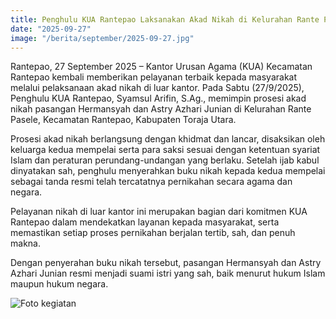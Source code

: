 ```yaml
---
title: Penghulu KUA Rantepao Laksanakan Akad Nikah di Kelurahan Rante Pasele
date: "2025-09-27"
image: "/berita/september/2025-09-27.jpg"
---
```


Rantepao, 27 September 2025 – Kantor Urusan Agama (KUA) Kecamatan Rantepao kembali memberikan pelayanan terbaik kepada masyarakat melalui pelaksanaan akad nikah di luar kantor. Pada Sabtu (27/9/2025), Penghulu KUA Rantepao, Syamsul Arifin, S.Ag., memimpin prosesi akad nikah pasangan Hermansyah dan Astry Azhari Junian di Kelurahan Rante Pasele, Kecamatan Rantepao, Kabupaten Toraja Utara.

Prosesi akad nikah berlangsung dengan khidmat dan lancar, disaksikan oleh keluarga kedua mempelai serta para saksi sesuai dengan ketentuan syariat Islam dan peraturan perundang-undangan yang berlaku. Setelah ijab kabul dinyatakan sah, penghulu menyerahkan buku nikah kepada kedua mempelai sebagai tanda resmi telah tercatatnya pernikahan secara agama dan negara.

Pelayanan nikah di luar kantor ini merupakan bagian dari komitmen KUA Rantepao dalam mendekatkan layanan kepada masyarakat, serta memastikan setiap proses pernikahan berjalan tertib, sah, dan penuh makna.

Dengan penyerahan buku nikah tersebut, pasangan Hermansyah dan Astry Azhari Junian resmi menjadi suami istri yang sah, baik menurut hukum Islam maupun hukum negara.

![Foto kegiatan](/berita/september/2025-09-27.jpg)

